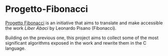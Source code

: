 # Progetto-Fibonacci

[Progetto Fibonacci](https://www.progettofibonacci.it/) is an initiative that aims to translate and make accessible the work _Liber Abaci_ by Leonardo Pisano (Fibonacci).

Building on the previous one, this project aims to collect some of the most significant algorithms exposed in the work and rewrite them in the C language.

